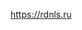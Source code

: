 https://rdnls.ru

<!---
Rednelss/Rednelss is a ✨ special ✨ repository because its `README.md` (this file) appears on your GitHub profile.
You can click the Preview link to take a look at your changes.
--->
